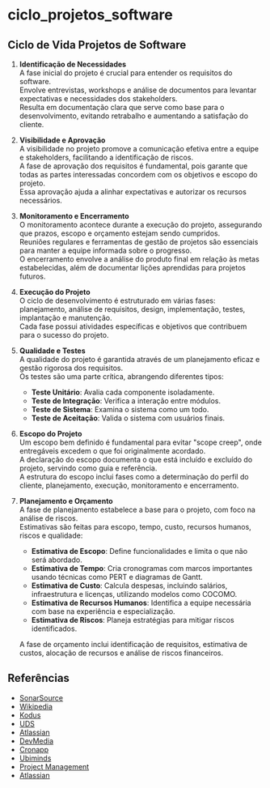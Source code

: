 # ciclo_projetos_software

## Ciclo de Vida Projetos de Software

1. **Identificação de Necessidades**  
   A fase inicial do projeto é crucial para entender os requisitos do software.  
   Envolve entrevistas, workshops e análise de documentos para levantar expectativas e necessidades dos stakeholders.  
   Resulta em documentação clara que serve como base para o desenvolvimento, evitando retrabalho e aumentando a satisfação do cliente.

2. **Visibilidade e Aprovação**  
   A visibilidade no projeto promove a comunicação efetiva entre a equipe e stakeholders, facilitando a identificação de riscos.  
   A fase de aprovação dos requisitos é fundamental, pois garante que todas as partes interessadas concordem com os objetivos e escopo do projeto.  
   Essa aprovação ajuda a alinhar expectativas e autorizar os recursos necessários.

3. **Monitoramento e Encerramento**  
   O monitoramento acontece durante a execução do projeto, assegurando que prazos, escopo e orçamento estejam sendo cumpridos.  
   Reuniões regulares e ferramentas de gestão de projetos são essenciais para manter a equipe informada sobre o progresso.  
   O encerramento envolve a análise do produto final em relação às metas estabelecidas, além de documentar lições aprendidas para projetos futuros.

4. **Execução do Projeto**  
   O ciclo de desenvolvimento é estruturado em várias fases: planejamento, análise de requisitos, design, implementação, testes, implantação e manutenção.  
   Cada fase possui atividades específicas e objetivos que contribuem para o sucesso do projeto.

5. **Qualidade e Testes**  
   A qualidade do projeto é garantida através de um planejamento eficaz e gestão rigorosa dos requisitos.  
   Os testes são uma parte crítica, abrangendo diferentes tipos:
   - **Teste Unitário**: Avalia cada componente isoladamente.
   - **Teste de Integração**: Verifica a interação entre módulos.
   - **Teste de Sistema**: Examina o sistema como um todo.
   - **Teste de Aceitação**: Valida o sistema com usuários finais.

6. **Escopo do Projeto**  
   Um escopo bem definido é fundamental para evitar "scope creep", onde entregáveis excedem o que foi originalmente acordado.  
   A declaração do escopo documenta o que está incluído e excluído do projeto, servindo como guia e referência.  
   A estrutura do escopo inclui fases como a determinação do perfil do cliente, planejamento, execução, monitoramento e encerramento.

7. **Planejamento e Orçamento**  
   A fase de planejamento estabelece a base para o projeto, com foco na análise de riscos.  
   Estimativas são feitas para escopo, tempo, custo, recursos humanos, riscos e qualidade:
   - **Estimativa de Escopo**: Define funcionalidades e limita o que não será abordado.
   - **Estimativa de Tempo**: Cria cronogramas com marcos importantes usando técnicas como PERT e diagramas de Gantt.
   - **Estimativa de Custo**: Calcula despesas, incluindo salários, infraestrutura e licenças, utilizando modelos como COCOMO.
   - **Estimativa de Recursos Humanos**: Identifica a equipe necessária com base na experiência e especialização.
   - **Estimativa de Riscos**: Planeja estratégias para mitigar riscos identificados.

   A fase de orçamento inclui identificação de requisitos, estimativa de custos, alocação de recursos e análise de riscos financeiros.

## Referências 
- [SonarSource](https://www.sonarsource.com/learn/sdlc/#:~:text=The%20Software%20Development%20Life%20Cycle%20%28SDLC%29%20is%20a,is%20developed%20in%20a%20consistent%20and%20efficient%20manner)
- [Wikipedia](https://en.wikipedia.org/wiki/Software_development_process)
- [Kodus](https://kodus.io/ciclo-de-vida-desenvolvimento-software/)
- [UDS](https://uds.com.br/blog/escopo-de-projeto-de-software-o-que-e-e-como-definir/)
- [Atlassian](https://www.atlassian.com/br/work-management/project-management/phases)
- [DevMedia](https://www.devmedia.com.br/ciclos-de-vida-do-software/21099)
- [Cronapp](https://blog.cronapp.io/ciclo-de-vida-do-software/#O_que_e_o_ciclo_de_vida_de_um_sistema)
- [Ubiminds](https://ubiminds.com/pt-br/como-o-ciclo-de-vida-de-desenvolvimento-de-software-funciona-e-quais-ferramentas-sao-necessarias-em-cada-uma-das-suas-fases/#Quais_sao_as_fases_do_SDLC)
- [Project Management](https://project-management.com/project-management-phase-5-closure/)
- [Atlassian](https://www.atlassian.com/br/work-management/project-management/phases)
